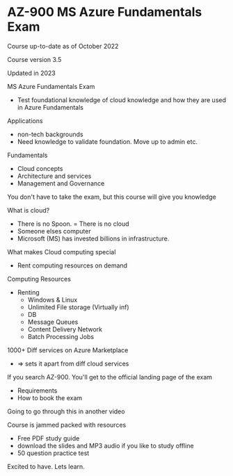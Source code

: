 # AZ-900 MS Azure Fundamentals Exam

Course up-to-date as of October 2022

Course version 3.5

Updated in 2023

MS Azure Fundamentals Exam

* Test foundational knowledge of cloud knowledge and how they are used in Azure Fundamentals

Applications
* non-tech backgrounds
* Need knowledge to validate foundation. Move up to admin etc.

Fundamentals
* Cloud concepts
* Architecture and services
* Management and Governance

You don't have to take the exam, but this course will give you knowledge

What is cloud?
* There is no Spoon. = There is no cloud
* Someone elses computer
* Microsoft (MS) has invested billions in infrastructure.

What makes Cloud computing special
* Rent computing resources on demand

Computing Resources
* Renting
  * Windows & Linux
  * Unlimited File storage (Virtually inf)
  * DB
  * Message Queues
  * Content Delivery Network
  * Batch Processing Jobs

1000+ Diff services on Azure Marketplace
* => sets it apart from diff cloud services

If you search AZ-900. You'll get to the official landing page of the exam
* Requirements
* How to book the exam

Going to go through this in another video

Course is jammed packed with resources
* Free PDF study guide
* download the slides and MP3 audio if you like to study offline
* 50 question practice test

Excited to have. Lets learn.

